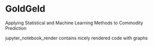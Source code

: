 # GoldGeld
Applying Statistical and Machine Learning Methods to Commodity Prediction

jupyter_notebook_render contains nicely rendered code with graphs
